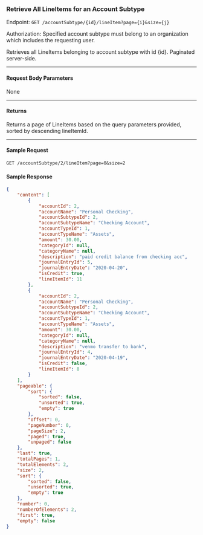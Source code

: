 ### Retrieve All LineItems for an Account Subtype
Endpoint: `GET /accountSubtype/{id}/lineItem?page={i}&size={j}`

Authorization: Specified account subtype must belong to an organization which includes the requesting user.

Retrieves all LineItems belonging to account subtype with id {id}. Paginated server-side.
___
#### Request Body Parameters
None
___
#### Returns
Returns a page of LineItems based on the query parameters provided, sorted by descending lineItemId.
___

#### Sample Request
`GET /accountSubtype/2/lineItem?page=0&size=2`
<br />

#### Sample Response
```json 
{
    "content": [
        {
            "accountId": 2,
            "accountName": "Personal Checking",
            "accountSubtypeId": 2,
            "accountSubtypeName": "Checking Account",
            "accountTypeId": 1,
            "accountTypeName": "Assets",
            "amount": 30.00,
            "categoryId": null,
            "categoryName": null,
            "description": "paid credit balance from checking acc",
            "journalEntryId": 5,
            "journalEntryDate": "2020-04-20",
            "isCredit": true,
            "lineItemId": 11
        },
        {
            "accountId": 2,
            "accountName": "Personal Checking",
            "accountSubtypeId": 2,
            "accountSubtypeName": "Checking Account",
            "accountTypeId": 1,
            "accountTypeName": "Assets",
            "amount": 30.00,
            "categoryId": null,
            "categoryName": null,
            "description": "venmo transfer to bank",
            "journalEntryId": 4,
            "journalEntryDate": "2020-04-19",
            "isCredit": false,
            "lineItemId": 8
        }
    ],
    "pageable": {
        "sort": {
            "sorted": false,
            "unsorted": true,
            "empty": true
        },
        "offset": 0,
        "pageNumber": 0,
        "pageSize": 2,
        "paged": true,
        "unpaged": false
    },
    "last": true,
    "totalPages": 1,
    "totalElements": 2,
    "size": 2,
    "sort": {
        "sorted": false,
        "unsorted": true,
        "empty": true
    },
    "number": 0,
    "numberOfElements": 2,
    "first": true,
    "empty": false
}
```

